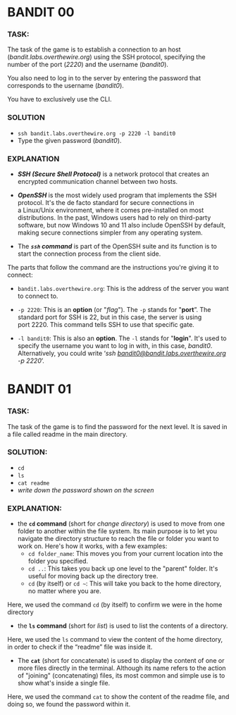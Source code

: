 # BANDIT 00

### TASK:
The task of the game is to establish a connection to an host (*bandit.labs.overthewire.org*) using the SSH protocol, specifying the number of the port (*2220*) and the username (*bandit0*).

You also need to log in to the server by entering the password that corresponds to the username (*bandit0*).

You have to exclusively use the CLI.

### SOLUTION
- ```ssh bandit.labs.overthewire.org -p 2220 -l bandit0```
- Type the given password (*bandit0*).

### EXPLANATION
- ***SSH (Secure Shell Protocol)*** is a network protocol that creates an encrypted communication channel between two hosts. 

- ***OpenSSH*** is the most widely used program that implements the SSH protocol. It's the de facto standard for secure connections in a Linux/Unix environment, where it comes pre-installed on most distributions. In the past, Windows users had to rely on third-party software, but now Windows 10 and 11 also include OpenSSH by default, making secure connections simpler from any operating system.

- The ***`ssh` command*** is part of the OpenSSH suite and its function is to start the connection process from the client side. 

The parts that follow the command are the instructions you're giving it to connect:
- `bandit.labs.overthewire.org`: This is the address of the server you want to connect to.

 - `-p 2220`: This is an **option** (or "*flag*"). 
The `-p` stands for "**port**”. The standard port for SSH is 22, but in this case, the server is using port 2220. This command tells SSH to use that specific gate.

- `-l bandit0`: This is also an **option**. The `-l` stands for "**login**".
It's used to specify the username you want to log in with, in this case, *bandit0*. Alternatively, you could write ‘*ssh 
bandit0@bandit.labs.overthewire.org -p 2220*’.



# BANDIT 01

### TASK:
The task of the game is to find the password for the next level. It is saved in a file called readme in the main directory. 

### SOLUTION:
- `cd`
- `ls`
- `cat readme`
- *write down the password shown on the screen*

### EXPLANATION:

- the **`cd` command** (short for *change directory*) is used to move from one folder to another within the file system. Its main purpose is to let you navigate the directory structure to reach the file or folder you want to work on. 
Here's how it works, with a few examples:
	- `cd folder_name`: This moves you from your current location into the folder you specified. 
	- `cd ..`: This takes you back up one level to the "parent" folder. It's useful for moving back up the directory tree.
	- `cd` (by itself) or `cd ~`: This will take you back to the home directory, no matter where you are. 

Here, we used the command `cd` (by itself) to confirm we were in the home directory

- the **`ls` command** (short for *list*) is used to list the contents of a directory.

Here, we used the `ls` command to view the content of the home directory, in order to check if the “readme” file  was inside it.

- The **`cat`** (short for concatenate) is used to display the content of one or more files directly in the terminal. Although its name refers to the action of "joining" (concatenating) files, its most common and simple use is to show what's inside a single file.

Here, we used the command `cat` to show the content of the readme file, and doing so, we found the password within it.


